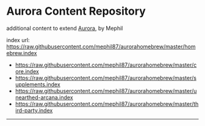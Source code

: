 # Aurora Content Repository
additional content to extend [Aurora](https://aurorabuilder.com/), by Mephil

index url: https://raw.githubusercontent.com/mephil87/aurorahomebrew/master/homebrew.index

- https://raw.githubusercontent.com/mephil87/aurorahomebrew/master/core.index
- https://raw.githubusercontent.com/mephil87/aurorahomebrew/master/supplements.index
- https://raw.githubusercontent.com/mephil87/aurorahomebrew/master/unearthed-arcana.index
- https://raw.githubusercontent.com/mephil87/aurorahomebrew/master/third-party.index
---
